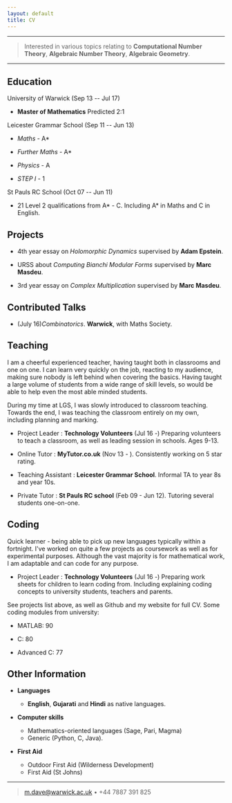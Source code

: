 ```yaml
---
layout: default
title: CV
---
```


------------------------------------------------------------------------

> Interested in various topics relating to **Computational Number Theory**,
> **Algebraic Number Theory**, **Algebraic Geometry**.

------------------------------------------------------------------------

Education
---------

University of Warwick (Sep 13 -- Jul 17)

- **Master of Mathematics**
    Predicted 2:1

Leicester Grammar School (Sep 11 -- Jun 13)

- *Maths* - A*

- *Further Maths* - A*

- *Physics* - A

- *STEP I* - 1

St Pauls RC School (Oct 07 -- Jun 11)

- 21 Level 2 qualifications from A* - C. Including A* in Maths and C in English.

Projects
--------

* 4th year essay on *Holomorphic Dynamics* supervised by **Adam Epstein**.

* URSS about *Computing Bianchi Modular Forms* supervised by **Marc Masdeu**.

* 3rd year essay on *Complex Multiplication* supervised by **Marc Masdeu**.

Contributed Talks
-----------------

 - (July 16)*Combinatorics*. **Warwick**, with Maths Society.
 
Teaching
--------

I am a cheerful experienced teacher, having taught both in classrooms and 
one on one. I can learn very quickly on the job, reacting to my audience, 
making sure nobody is left behind when covering the basics. Having taught 
a large volume of students from a wide range of skill levels, so would be 
able to help even the most able minded students.

During my time at LGS, I was slowly introduced to classroom teaching. 
Towards the end, I was teaching the classroom entirely on my own, 
including planning and marking.

* Project Leader
  : **Technology Volunteers** (Jul 16 -)
    Preparing volunteers to teach a classroom,
    as well as leading session in schools. Ages 9-13.

* Online Tutor
  : **MyTutor.co.uk** (Nov 13 - ).
    Consistently working on 5 star rating.

* Teaching Assistant
  : **Leicester Grammar School**.
    Informal TA to year 8s and year 10s.

* Private Tutor
  : **St Pauls RC school** (Feb 09 - Jun 12).
	Tutoring several students one-on-one.

Coding
------

Quick learner - being able to pick up new languages typically 
within a fortnight. I've worked on quite a few projects as 
coursework as well as for experimental purposes. Although the 
vast majority is for mathematical work, I am adaptable and can 
code for any purpose.

* Project Leader
  : **Technology Volunteers** (Jul 16 -)
    Preparing work sheets for children to learn coding from.
    Including explaining coding concepts to university students,
    teachers and parents.

See projects list above, as well as Github and my website for full CV.
Some coding modules from university:

- MATLAB: 90

- C: 80

- Advanced C: 77

Other Information
-----------------

* **Languages**
	* **English**, **Gujarati** and **Hindi** as native languages.

* **Computer skills**
	* Mathematics-oriented languages (Sage, Pari, Magma)
    * Generic (Python, C, Java).

* **First Aid**
	* Outdoor First Aid (Wilderness Development)
	* First Aid (St Johns)


------------------------------------------------------------------------

> <m.dave@warwick.ac.uk> • +44 7887 391 825
